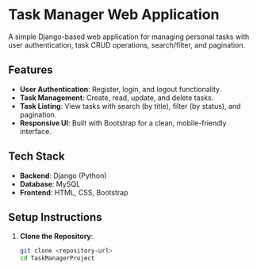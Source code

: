 # Task Manager Web Application

A simple Django-based web application for managing personal tasks with user authentication, task CRUD operations, search/filter, and pagination.

## Features
- **User Authentication**: Register, login, and logout functionality.
- **Task Management**: Create, read, update, and delete tasks.
- **Task Listing**: View tasks with search (by title), filter (by status), and pagination.
- **Responsive UI**: Built with Bootstrap for a clean, mobile-friendly interface.

## Tech Stack
- **Backend**: Django (Python)
- **Database**: MySQL
- **Frontend**: HTML, CSS, Bootstrap

## Setup Instructions
1. **Clone the Repository**:
   ```bash
   git clone <repository-url>
   cd TaskManagerProject